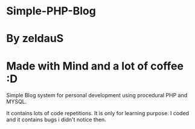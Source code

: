 # Simple-PHP-Blog
# By zeldauS
# Made with Mind and a lot of coffee :D

Simple Blog system for personal development using procedural PHP and MYSQL. 

It contains lots of code repetitions.
It is only for learning purpose.
I coded and it contains bugs i didn't notice then.


